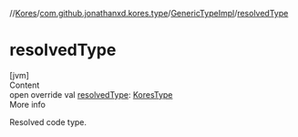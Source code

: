 //[Kores](../../index.md)/[com.github.jonathanxd.kores.type](../index.md)/[GenericTypeImpl](index.md)/[resolvedType](resolved-type.md)



# resolvedType  
[jvm]  
Content  
open override val [resolvedType](resolved-type.md): [KoresType](../-kores-type/index.md)  
More info  


Resolved code type.

  



